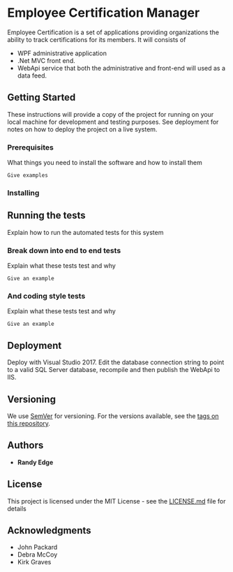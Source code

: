 # Employee Certification Manager

Employee Certification is a set of applications providing organizations the ability to track certifications for its members. 
It will consists of 
* WPF administrative application
* .Net MVC front end. 
* WebApi service that both the administrative and front-end will used as a data feed.

## Getting Started

These instructions will provide a copy of the project for running on your local machine for development and testing purposes. See deployment for notes on how to deploy the project on a live system.

### Prerequisites

What things you need to install the software and how to install them

```
Give examples
```

### Installing

## Running the tests

Explain how to run the automated tests for this system

### Break down into end to end tests

Explain what these tests test and why

```
Give an example
```

### And coding style tests

Explain what these tests test and why

```
Give an example
```

## Deployment

Deploy with Visual Studio 2017. Edit the database connection string to point to a valid SQL Server database, recompile and then publish the WebApi to IIS.
 

## Versioning

We use [SemVer](http://semver.org/) for versioning. For the versions available, see the [tags on this repository](https://github.com/your/project/tags). 

## Authors

* **Randy Edge**  


## License

This project is licensed under the MIT License - see the [LICENSE.md](License.md) file for details

## Acknowledgments

* John Packard
* Debra McCoy
* Kirk Graves


